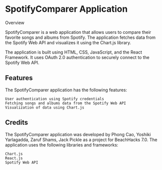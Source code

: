 # SpotifyComparer Application
Overview

SpotifyComparer is a web application that allows users to compare their favorite songs and albums from Spotify. The application fetches data from the Spotify Web API and visualizes it using the Chart.js library.

The application is built using HTML, CSS, JavaScript, and the React Framework. It uses OAuth 2.0 authentication to securely connect to the Spotify Web API.

## Features

The SpotifyComparer application has the following features:

    User authentication using Spotify credentials
    Fetching songs and albums data from the Spotify Web API
    Visualization of data using Chart.js

## Credits

The SpotifyComparer application was developed by Phong Cao, Yoshiki Yarlagadda, Zaruf Shams, Jack Pickle as a project for BeachHacks 7.0. The application uses the following libraries and frameworks:

    Chart.js
    React.js
    Spotify Web API